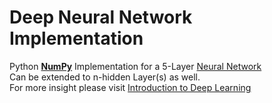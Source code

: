 # Deep Neural Network Implementation
Python [**NumPy**](http://www.numpy.org/) Implementation for a 5-Layer [Neural Network](https://en.wikipedia.org/wiki/Artificial_neural_network)  
Can be extended to n-hidden Layer(s) as well.  
For more insight please visit [Introduction to Deep Learning](https://ab-bh.github.io/)
